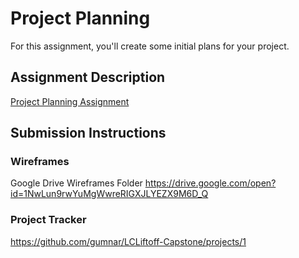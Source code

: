 # Project Planning
For this assignment, you'll create some initial plans for your project.

## Assignment Description
[Project Planning Assignment](https://education.launchcode.org/liftoff/assignments/planning/)

## Submission Instructions

### Wireframes

Google Drive Wireframes Folder
https://drive.google.com/open?id=1NwLun9rwYuMgWwreRIGXJLYEZX9M6D_Q

### Project Tracker

https://github.com/gumnar/LCLiftoff-Capstone/projects/1